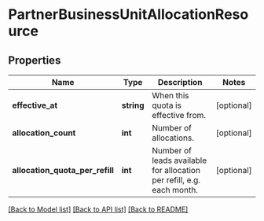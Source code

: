 # PartnerBusinessUnitAllocationResource

## Properties
Name | Type | Description | Notes
------------ | ------------- | ------------- | -------------
**effective_at** | **string** | When this quota is effective from. | [optional] 
**allocation_count** | **int** | Number of allocations. | [optional] 
**allocation_quota_per_refill** | **int** | Number of leads available for allocation per refill, e.g. each month. | [optional] 

[[Back to Model list]](../README.md#documentation-for-models) [[Back to API list]](../README.md#documentation-for-api-endpoints) [[Back to README]](../README.md)


